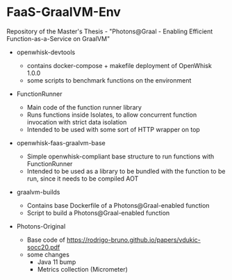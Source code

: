 # FaaS-GraalVM-Env

Repository of the Master's Thesis - "Photons@Graal - Enabling Efficient Function-as-a-Service on GraalVM"

- openwhisk-devtools 
    - contains docker-compose + makefile deployment of OpenWhisk 1.0.0 
    - some scripts to benchmark functions on the environment
    
- FunctionRunner    
    - Main code of the function runner library
    - Runs functions inside Isolates, to allow concurrent function invocation with strict data isolation
    - Intended to be used with some sort of HTTP wrapper on top

- openwhisk-faas-graalvm-base
    - Simple openwhisk-compliant base structure to run functions with FunctionRunner
    - Intended to be used as a library to be bundled with the function to be run, since it needs to be compiled AOT

- graalvm-builds
  - Contains base Dockerfile of a Photons@Graal-enabled function
  - Script to build a Photons@Graal-enabled function

- Photons-Original
  - Base code of https://rodrigo-bruno.github.io/papers/vdukic-socc20.pdf
  - some changes
    - Java 11 bump
    - Metrics collection (Micrometer)
